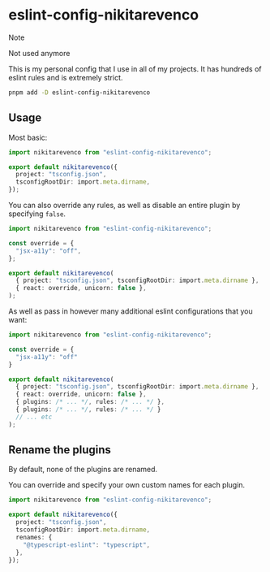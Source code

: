 # eslint-config-nikitarevenco

> [!NOTE]
> Not used anymore

This is my personal config that I use in all of my projects. It has hundreds of eslint rules and is extremely strict.

```sh
pnpm add -D eslint-config-nikitarevenco
```

## Usage

Most basic:

```ts
import nikitarevenco from "eslint-config-nikitarevenco";

export default nikitarevenco({
  project: "tsconfig.json",
  tsconfigRootDir: import.meta.dirname,
});
```

You can also override any rules, as well as disable an entire plugin by specifying `false`.

```ts
import nikitarevenco from "eslint-config-nikitarevenco";

const override = {
  "jsx-a11y": "off",
};

export default nikitarevenco(
  { project: "tsconfig.json", tsconfigRootDir: import.meta.dirname },
  { react: override, unicorn: false },
);
```

As well as pass in however many additional eslint configurations that you want:

```ts
import nikitarevenco from "eslint-config-nikitarevenco";

const override = {
  "jsx-a11y": "off"
}

export default nikitarevenco(
  { project: "tsconfig.json", tsconfigRootDir: import.meta.dirname },
  { react: override, unicorn: false },
  { plugins: /* ... */, rules: /* ... */ },
  { plugins: /* ... */, rules: /* ... */ }
  // ... etc
);
```

## Rename the plugins

By default, none of the plugins are renamed.

You can override and specify your own custom names for each plugin.

```ts
import nikitarevenco from "eslint-config-nikitarevenco";

export default nikitarevenco({
  project: "tsconfig.json",
  tsconfigRootDir: import.meta.dirname,
  renames: {
    "@typescript-eslint": "typescript",
  },
});
```
